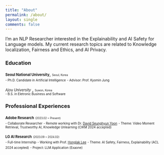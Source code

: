 ```yaml
---
title: "About"
permalink: /about/
layout: single
comments: false
---
```


I’m an NLP Researcher interested in the Explainability and AI Safety for Language models.
My current research topics are related to Knowledge localization, Fairness and Ethics, and AI Privacy.

### Education

<span style="font-size:80%">**Seoul National University**</span>, <span style="font-size:60%">Seoul, Korea</span>  
<span style="font-size:70%">- Ph.D. Candidate in Artificial Intelligence</span>
<span style="font-size:70%">- Advisor: Prof. Kyomin Jung</span>


*<span style="font-size:80%">*Ajou University**</span> , <span style="font-size:60%">Suwon, Korea</span>   
<span style="font-size:70%">- B.S. in Eletronic Business and Software</span>


### Professional Experiences

<span style="font-size:80%">**Adobe Research**</span> <span style="font-size:60%">(2023.02 ~ Present)</span>  
<span style="font-size:70%">- Collaborate Researcher</span>
<span style="font-size:70%">- Remote working with Dr. [David Seunghyun Yoon](https://david-yoon.github.io/)</span>
<span style="font-size:70%">- Theme: Video Moment Retrieval, Trustworthy AI, Knowledge Unlearning (CIKM 2024 accepted)</span>

<span style="font-size:80%">**LG AI Research**</span> <span style="font-size:60%">(2023.09 ~ 2024.02)</span>  
<span style="font-size:70%">- Full-time Internship</span>
<span style="font-size:70%">- Working with Prof. [Honglak Lee](https://web.eecs.umich.edu/~honglak/)</span>
<span style="font-size:70%">- Theme: AI Safety, Fairness, Explainability (ACL 2024 accepted)</span>
<span style="font-size:70%">- Project: LLM Application (Exaone)</span>

